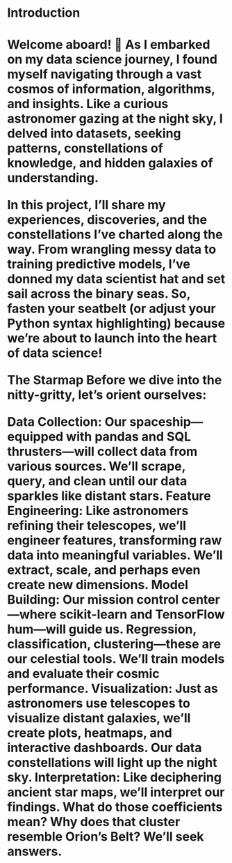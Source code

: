 <H1>Introduction<h1>
Welcome aboard! 🚀 As I embarked on my data science journey, I found myself navigating through a vast cosmos of information, algorithms, and insights. Like a curious astronomer gazing at the night sky, I delved into datasets, seeking patterns, constellations of knowledge, and hidden galaxies of understanding.

In this project, I’ll share my experiences, discoveries, and the constellations I’ve charted along the way. From wrangling messy data to training predictive models, I’ve donned my data scientist hat and set sail across the binary seas. So, fasten your seatbelt (or adjust your Python syntax highlighting) because we’re about to launch into the heart of data science!

The Starmap
Before we dive into the nitty-gritty, let’s orient ourselves:

Data Collection: Our spaceship—equipped with pandas and SQL thrusters—will collect data from various sources. We’ll scrape, query, and clean until our data sparkles like distant stars.
Feature Engineering: Like astronomers refining their telescopes, we’ll engineer features, transforming raw data into meaningful variables. We’ll extract, scale, and perhaps even create new dimensions.
Model Building: Our mission control center—where scikit-learn and TensorFlow hum—will guide us. Regression, classification, clustering—these are our celestial tools. We’ll train models and evaluate their cosmic performance.
Visualization: Just as astronomers use telescopes to visualize distant galaxies, we’ll create plots, heatmaps, and interactive dashboards. Our data constellations will light up the night sky.
Interpretation: Like deciphering ancient star maps, we’ll interpret our findings. What do those coefficients mean? Why does that cluster resemble Orion’s Belt? We’ll seek answers.
